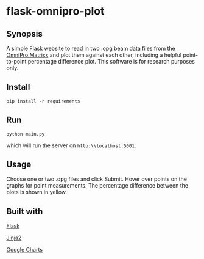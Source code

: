 # flask-omnipro-plot

Synopsis
--------
A simple Flask website to read in two .opg beam data files from the [OmniPro Matrixx](http://www.iba-dosimetry.com/complete-solutions/radiotherapy/imrt-igrt-rotational-qa/matrixxes) and plot them against each other, including a helpful point-to-point percentage difference plot. This software is for research purposes only.


Install
--------
```
pip install -r requirements
```

Run
--------
```
python main.py
```
which will run the server on `http:\\localhost:5001`.

Usage
--------
Choose one or two .opg files and click Submit. Hover over points on the graphs for point measurements. The percentage difference between the plots is shown in yellow. 

Built with
------------
[Flask](http://flask.pocoo.org/)

[Jinja2](http://jinja.pocoo.org/docs/2.9/)

[Google Charts](https://developers.google.com/chart/)

